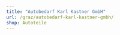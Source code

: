 ```yaml
---
title: "Autobedarf Karl Kastner GmbH"
url: /graz/autobedarf-karl-kastner-gmbh/
shop: Autoteile
---
```

